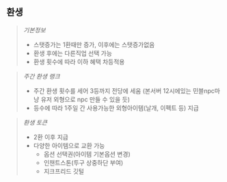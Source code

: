 ## 환생 

> *기본정보*
> - 스탯증가는 1환때만 증가, 이후에는 스탯증가없음
> - 환생 후에는 다른직업 선택 가능
> - 환생 횟수에 따라 이하 혜택 차등적용 

> *주간 환생 랭크*
> - 주간 환생 횟수를 세어 3등까지 전당에 세움 (본서버 12시에있는 민블npc마냥 유저 외형으로 npc 만들 수 있을 듯)
> - 등수에 따라 1주일 간 사용가능한 외형아이템(날개, 이펙트 등) 지급 

> *환생 토큰*
> - 2환 이후 지급
> - 다양한 아이템으로 교환 가능
>    - 옵션 선택권(아이템 기본옵션 변경)
>    - 인챈트스톤(투구 상중하단 부여)
>    - 지크프리드 깃털
